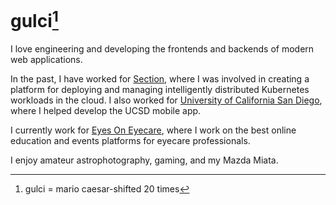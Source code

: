 # gulci[^1]

I love engineering and developing the frontends and backends of modern web applications.

In the past, I have worked for [Section](https://section.io), where I was involved in creating a platform for deploying and managing intelligently distributed Kubernetes workloads in the cloud. I also worked for [University of California San Diego](https://ucsd.edu), where I helped develop the UCSD mobile app.

I currently work for [Eyes On Eyecare](https://eyesoneyecare.com), where I work on the best online education and events platforms for eyecare professionals.

I enjoy amateur astrophotography, gaming, and my Mazda Miata.

[^1]: gulci = mario caesar-shifted 20 times
